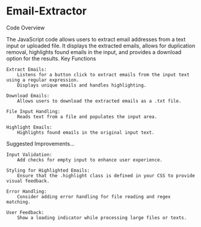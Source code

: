 # Email-Extractor

Code Overview

The JavaScript code allows users to extract email addresses from a text input or uploaded file. It displays the extracted emails, allows for duplication removal, highlights found emails in the input, and provides a download option for the results.
Key Functions

    Extract Emails:
        Listens for a button click to extract emails from the input text using a regular expression.
        Displays unique emails and handles highlighting.

    Download Emails:
        Allows users to download the extracted emails as a .txt file.

    File Input Handling:
        Reads text from a file and populates the input area.

    Highlight Emails:
        Highlights found emails in the original input text.

Suggested Improvements...

    Input Validation:
        Add checks for empty input to enhance user experience.

    Styling for Highlighted Emails:
        Ensure that the .highlight class is defined in your CSS to provide visual feedback.

    Error Handling:
        Consider adding error handling for file reading and regex matching.

    User Feedback:
        Show a loading indicator while processing large files or texts.
